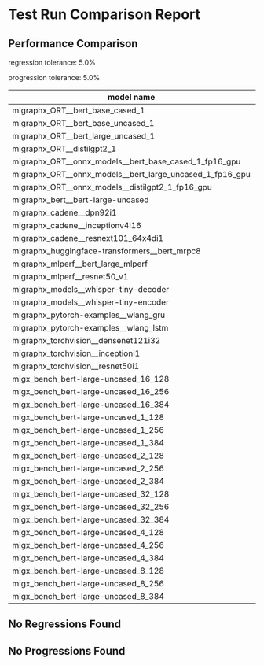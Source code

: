 # Test Run Comparison Report

## Performance Comparison

regression tolerance: 5.0%

progression tolerance: 5.0%

|model name|exit_status|analysis|old_time_ms|new_time_ms|change_ms|percent_change|
|---|---|---|---|---|---|---|
|migraphx_ORT__bert_base_cased_1|PASS|within tol|87.9337|88.2694|0.3357|0.38%|
|migraphx_ORT__bert_base_uncased_1|PASS|regression|88.4826|94.0626|5.5799|6.31%|
|migraphx_ORT__bert_large_uncased_1|PASS|regression|249.3528|263.2771|13.9243|5.58%|
|migraphx_ORT__distilgpt2_1|PASS|regression|31.4996|39.8571|8.3574|26.53%|
|migraphx_ORT__onnx_models__bert_base_cased_1_fp16_gpu|Numerics|regression|85.4584|97.2644|11.806|13.81%|
|migraphx_ORT__onnx_models__bert_large_uncased_1_fp16_gpu|Numerics|within tol|250.8241|254.1808|3.3566|1.34%|
|migraphx_ORT__onnx_models__distilgpt2_1_fp16_gpu|Numerics|progression|44.5704|39.5139|-5.0566|-11.35%|
|migraphx_bert__bert-large-uncased|PASS|within tol|369.869|369.3119|-0.5571|-0.15%|
|migraphx_cadene__dpn92i1|PASS|regression|160.545|227.9192|67.3742|41.97%|
|migraphx_cadene__inceptionv4i16|PASS|within tol|5458.452|5638.9484|180.4964|3.31%|
|migraphx_cadene__resnext101_64x4di1|PASS|within tol|316.8869|318.1927|1.3058|0.41%|
|migraphx_huggingface-transformers__bert_mrpc8|PASS|regression|404.3841|444.0665|39.6824|9.81%|
|migraphx_mlperf__bert_large_mlperf|Numerics|within tol|448.9047|454.2786|5.374|1.2%|
|migraphx_mlperf__resnet50_v1|PASS|within tol|94.9171|95.4136|0.4965|0.52%|
|migraphx_models__whisper-tiny-decoder|PASS|within tol|30.7629|31.3115|0.5486|1.78%|
|migraphx_models__whisper-tiny-encoder|Numerics|within tol|177.1292|179.1391|2.0099|1.13%|
|migraphx_pytorch-examples__wlang_gru|PASS|regression|61.3385|70.363|9.0245|14.71%|
|migraphx_pytorch-examples__wlang_lstm|PASS|within tol|20.3579|21.1732|0.8154|4.01%|
|migraphx_torchvision__densenet121i32|PASS|regression|1551.5861|1633.9152|82.329|5.31%|
|migraphx_torchvision__inceptioni1|PASS|within tol|190.2132|190.4172|0.204|0.11%|
|migraphx_torchvision__resnet50i1|PASS|regression|88.5635|96.1715|7.6079|8.59%|
|migx_bench_bert-large-uncased_16_128|PASS|within tol|1415.273|1456.6394|41.3664|2.92%|
|migx_bench_bert-large-uncased_16_256|PASS|regression|2967.5434|3156.4832|188.9398|6.37%|
|migx_bench_bert-large-uncased_16_384|Numerics|within tol|4625.4001|4783.2873|157.8872|3.41%|
|migx_bench_bert-large-uncased_1_128|PASS|within tol|149.3784|151.0191|1.6407|1.1%|
|migx_bench_bert-large-uncased_1_256|PASS|regression|251.1327|266.7246|15.5919|6.21%|
|migx_bench_bert-large-uncased_1_384|PASS|within tol|356.6167|361.9167|5.3001|1.49%|
|migx_bench_bert-large-uncased_2_128|PASS|within tol|242.1887|239.0098|-3.1789|-1.31%|
|migx_bench_bert-large-uncased_2_256|PASS|within tol|426.8844|426.9188|0.0345|0.01%|
|migx_bench_bert-large-uncased_2_384|PASS|within tol|669.0304|658.5835|-10.4469|-1.56%|
|migx_bench_bert-large-uncased_32_128|PASS|within tol|2760.8474|2859.0176|98.1702|3.56%|
|migx_bench_bert-large-uncased_32_256|PASS|within tol|5677.8681|5795.1755|117.3074|2.07%|
|migx_bench_bert-large-uncased_32_384|Numerics|within tol|9091.2521|9357.7917|266.5395|2.93%|
|migx_bench_bert-large-uncased_4_128|PASS|within tol|401.0472|411.8484|10.8012|2.69%|
|migx_bench_bert-large-uncased_4_256|PASS|regression|799.0986|951.6162|152.5176|19.09%|
|migx_bench_bert-large-uncased_4_384|PASS|within tol|1237.22|1254.6339|17.4139|1.41%|
|migx_bench_bert-large-uncased_8_128|PASS|within tol|745.276|767.2365|21.9605|2.95%|
|migx_bench_bert-large-uncased_8_256|PASS|within tol|1502.2704|1549.1739|46.9035|3.12%|
|migx_bench_bert-large-uncased_8_384|PASS|within tol|2379.9502|2431.1422|51.192|2.15%|

## No Regressions Found

## No Progressions Found

